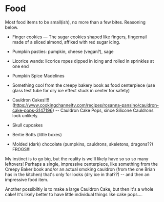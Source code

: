 # Food

Most food items to be small(ish), no more than a few bites. Reasoning below.

- Finger cookies — The sugar cookies shaped like fingers, fingernail made of a sliced almond, affixed with red sugar icing.

- Pumpkin pasties: pumpkin, cheese (vegan?), sage

- Licorice wands: licorice ropes dipped in icing and rolled in sprinkles at one end

- Pumpkin Spice Madelines

- Something cool from the creepy bakery book as food centerpiece (use glass test tube for dry ice effect stuck in center for safety)

- Cauldron Cakes!!!!  (https://www.cookingchanneltv.com/recipes/rosanna-pansino/cauldron-cake-pops-3147196) -- Cauldron Cake Pops, since Silicone Cauldrons look unlikely.

- Skull cupcakes

- Bertie Botts (little boxes)

- Molded (dark) chocolate (pumpkins, cauldrons, skeletons, dragons??) FROGS!!!




My instinct is to go big, but the reality is we'll likely have so so so many leftovers! Perhaps a single, impressive centerpiece, like something from the Creepy Baker book and/or an actual smoking cauldron (from the one Brian has in the kitchen) that's only for looks (dry ice in that??) -- and then an impressive food item.

Another possibiltiy is to make a large Cauldron Cake, but then it's a whole cake! It's likely better to have little individual things like cake pops....

